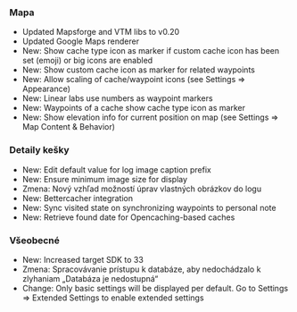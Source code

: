 ### Mapa
- Updated Mapsforge and VTM libs to v0.20
- Updated Google Maps renderer
- New: Show cache type icon as marker if custom cache icon has been set (emoji) or big icons are enabled
- New: Show custom cache icon as marker for related waypoints
- New: Allow scaling of cache/waypoint icons (see Settings => Appearance)
- New: Linear labs use numbers as waypoint markers
- New: Waypoints of a cache show cache type icon as marker
- New: Show elevation info for current position on map (see Settings => Map Content & Behavior)

### Detaily kešky
- New: Edit default value for log image caption prefix
- New: Ensure minimum image size for display
- Zmena: Nový vzhľad možností úprav vlastných obrázkov do logu
- New: Bettercacher integration
- New: Sync visited state on synchronizing waypoints to personal note
- New: Retrieve found date for Opencaching-based caches

### Všeobecné
- New: Increased target SDK to 33
- Zmena: Spracovávanie prístupu k databáze, aby nedochádzalo k zlyhaniam „Databáza je nedostupná“
- Change: Only basic settings will be displayed per default. Go to Settings => Extended Settings to enable extended settings
